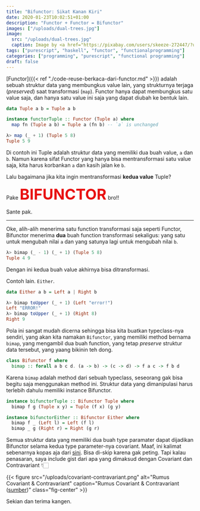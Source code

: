 ```yaml
---
title: "Bifunctor: Sikat Kanan Kiri"
date: 2020-01-23T10:02:51+01:00
description: "Functor + Functor = Bifunctor"
images: ["/uploads/dual-trees.jpg"]
image:
  src: "/uploads/dual-trees.jpg"
  caption: Image by <a href="https://pixabay.com/users/skeeze-272447/?utm_source=link-attribution&amp;utm_medium=referral&amp;utm_campaign=image&amp;utm_content=2242958">skeeze</a> from <a href="https://pixabay.com/?utm_source=link-attribution&amp;utm_medium=referral&amp;utm_campaign=image&amp;utm_content=2242958">Pixabay</a>
tags: ["purescript", "haskell", "functor", "functionalprogramming"]
categories: ["programming", "purescript", "functional programming"]
draft: false
---
```


[Functor]({{< ref "./code-reuse-berkaca-dari-functor.md" >}}) adalah sebuah struktur data yang membungkus value lain, yang strukturnya terjaga (_preserved_) saat transformasi (`map`). Functor hanya dapat membungkus satu value saja, dan hanya satu value ini saja yang dapat diubah ke bentuk lain.

```hs
data Tuple a b = Tuple a b

instance functorTuple :: Functor (Tuple a) where
  map fn (Tuple a b) = Tuple a (fn b) -- `a` is unchanged

λ> map (_ + 1) (Tuple 5 8)
Tuple 5 9
```

Di contoh ini Tuple adalah struktur data yang memiliki dua buah value, `a` dan `b`. Namun karena sifat Functor yang hanya bisa mentransformasi satu value saja, kita harus korbankan `a` dan kasih jalan ke `b`.

Lalu bagaimana jika kita ingin mentransformasi **kedua value** Tuple?

Pake <strong style="font-size: 2.5rem; color: #e81111">BIFUNCTOR</strong> bro!!

Sante pak.

---

Oke, alih-alih menerima satu function transformasi saja seperti Functor, Bifunctor menerima **dua** buah function transformasi sekaligus: yang satu untuk mengubah nilai `a` dan yang satunya lagi untuk mengubah nilai `b`.

```hs
λ> bimap (_ - 1) (_ + 1) (Tuple 5 8)
Tuple 4 9
```

Dengan ini kedua buah value akhirnya bisa ditransformasi.

Contoh lain. `Either`.

```hs
data Either a b = Left a | Right b

λ> bimap toUpper (_ + 1) (Left "error!")
Left "ERROR!"
λ> bimap toUpper (_ + 1) (Right 8)
Right 9
```

Pola ini sangat mudah dicerna sehingga bisa kita buatkan typeclass-nya sendiri, yang akan kita namakan `Bifunctor`, yang memiliki method bernama `bimap`, yang mengambil dua buah function, yang tetap _preserve_ struktur data tersebut, yang yaang bikinin teh dong.

```hs
class Bifunctor f where
  bimap :: forall a b c d. (a -> b) -> (c -> d) -> f a c -> f b d
```

Karena `bimap` adalah method dari sebuah typeclass, seseorang gak bisa begitu saja menggunakan method ini. Struktur data yang dimanipulasi harus terlebih dahulu memiliki instance Bifunctor.

```hs
instance bifunctorTuple :: Bifunctor Tuple where
  bimap f g (Tuple x y) = Tuple (f x) (g y)

instance bifunctorEither :: Bifunctor Either where
  bimap f _ (Left l) = Left (f l)
  bimap _ g (Right r) = Right (g r)
```

Semua struktur data yang memiliki dua buah type paramater dapat dijadikan Bifunctor selama kedua type parameter-nya covariant. Maaf, ini kalimat sebenarnya kopas aja dari [sini](https://github.com/purescript/purescript-bifunctors/blob/1062425892b4a1c734ec653dded22546e3063b27/src/Data/Bifunctor.purs#L7-L8). Bisa di-skip karena gak peting. Tapi kalau penasaran, saya include gist dari apa yang dimaksud dengan Covariant dan Contravariant 👇🏻

{{< figure src="/uploads/covariant-contravariant.png" alt="Rumus Covariant & Contravariant" caption="Rumus Covariant & Contravariant ([sumber](https://www.youtube.com/watch?v=OJtGECfksds&t=1142s))" class="fig-center" >}}

Sekian dan terima kangen.
